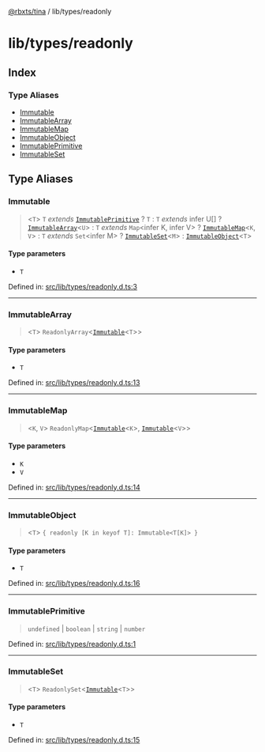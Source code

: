[@rbxts/tina](modules.md) / lib/types/readonly

# lib/types/readonly

## Index

### Type Aliases

- [Immutable](lib_types_readonly.md#immutable)
- [ImmutableArray](lib_types_readonly.md#immutablearray)
- [ImmutableMap](lib_types_readonly.md#immutablemap)
- [ImmutableObject](lib_types_readonly.md#immutableobject)
- [ImmutablePrimitive](lib_types_readonly.md#immutableprimitive)
- [ImmutableSet](lib_types_readonly.md#immutableset)

## Type Aliases

### Immutable

> \<`T`\> `T` _extends_ [`ImmutablePrimitive`](lib_types_readonly.md#immutableprimitive) ? `T` : `T` _extends_ infer U[] ? [`ImmutableArray`](lib_types_readonly.md#immutablearray)\<`U`\> : `T` _extends_ `Map`\<infer K, infer V\> ? [`ImmutableMap`](lib_types_readonly.md#immutablemap)\<`K`, `V`\> : `T` _extends_ `Set`\<infer M\> ? [`ImmutableSet`](lib_types_readonly.md#immutableset)\<`M`\> : [`ImmutableObject`](lib_types_readonly.md#immutableobject)\<`T`\>

#### Type parameters

- `T`

Defined in: [src/lib/types/readonly.d.ts:3](https://github.com/AetherInteractiveLtd/Tina/blob/7f2c41e/src/lib/types/readonly.d.ts#L3)

---

### ImmutableArray

> \<`T`\> `ReadonlyArray`\<[`Immutable`](lib_types_readonly.md#immutable)\<`T`\>\>

#### Type parameters

- `T`

Defined in: [src/lib/types/readonly.d.ts:13](https://github.com/AetherInteractiveLtd/Tina/blob/7f2c41e/src/lib/types/readonly.d.ts#L13)

---

### ImmutableMap

> \<`K`, `V`\> `ReadonlyMap`\<[`Immutable`](lib_types_readonly.md#immutable)\<`K`\>, [`Immutable`](lib_types_readonly.md#immutable)\<`V`\>\>

#### Type parameters

- `K`
- `V`

Defined in: [src/lib/types/readonly.d.ts:14](https://github.com/AetherInteractiveLtd/Tina/blob/7f2c41e/src/lib/types/readonly.d.ts#L14)

---

### ImmutableObject

> \<`T`\> `{ readonly [K in keyof T]: Immutable<T[K]> }`

#### Type parameters

- `T`

Defined in: [src/lib/types/readonly.d.ts:16](https://github.com/AetherInteractiveLtd/Tina/blob/7f2c41e/src/lib/types/readonly.d.ts#L16)

---

### ImmutablePrimitive

> `undefined` \| `boolean` \| `string` \| `number`

Defined in: [src/lib/types/readonly.d.ts:1](https://github.com/AetherInteractiveLtd/Tina/blob/7f2c41e/src/lib/types/readonly.d.ts#L1)

---

### ImmutableSet

> \<`T`\> `ReadonlySet`\<[`Immutable`](lib_types_readonly.md#immutable)\<`T`\>\>

#### Type parameters

- `T`

Defined in: [src/lib/types/readonly.d.ts:15](https://github.com/AetherInteractiveLtd/Tina/blob/7f2c41e/src/lib/types/readonly.d.ts#L15)
